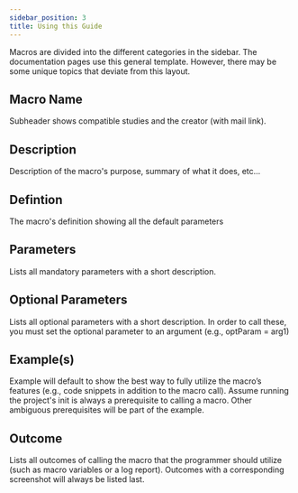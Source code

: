 ```yaml
---
sidebar_position: 3
title: Using this Guide
---
```


Macros are divided into the different categories in the sidebar. The documentation pages use this general template. However, there may be some unique topics that deviate from this layout.

## Macro Name

Subheader shows compatible studies and the creator (with mail link).

## Description

Description of the macro's purpose, summary of what it does, etc...

## Defintion

The macro's definition showing all the default parameters

## Parameters

Lists all mandatory parameters with a short description.

## Optional Parameters

Lists all optional parameters with a short description. In order to call these, you must set the optional parameter to an argument (e.g., optParam = arg1)

## Example(s)

Example will default to show the best way to fully utilize the macro’s features (e.g., code snippets in addition to the macro call). Assume running the project's init is always a prerequisite to calling a macro. Other ambiguous prerequisites will be part of the example.

## Outcome

Lists all outcomes of calling the macro that the programmer should utilize (such as macro variables or a log report). Outcomes with a corresponding screenshot will always be listed last.
